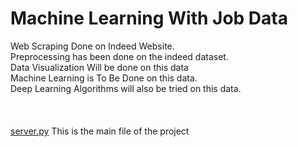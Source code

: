 # Machine Learning With Job Data

Web Scraping Done on Indeed Website. <br>
Preprocessing has been done on the indeed dataset. <br>
Data Visualization Will be done on this data <br>
Machine Learning is To Be Done on this data. <br>
Deep Learning Algorithms will also be tried on this data. <br>
<br><br><br>
[server.py](https://github.com/alvynabranches/Machine_Learning_With_Job_Data/blob/master/server.py) This is the main file of the project
